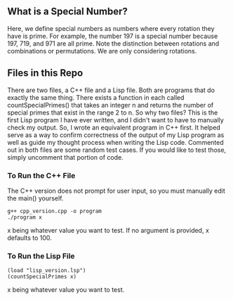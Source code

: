 ## What is a Special Number?
Here, we define special numbers as numbers where every rotation they have is prime. 
For example, the number 197 is a special number because 197, 719, and 971 are all prime.
Note the distinction between rotations and combinations or permutations.
We are only considering rotations.

## Files in this Repo
There are two files, a C++ file and a Lisp file.
Both are programs that do exactly the same thing.
There exists a function in each called countSpecialPrimes() that takes an integer n and returns the number of 
special primes that exist in the range 2 to n.
So why two files?
This is the first Lisp program I have ever written, and I didn't want to have to manually check my output.
So, I wrote an equivalent program in C++ first.
It helped serve as a way to confirm correctness of the output of my Lisp program as well as guide my thought process 
when writing the Lisp code.
Commented out in both files are some random test cases. If you would like to test those, simply uncomment that portion of code.

### To Run the C++ File
The C++ version does not prompt for user input, so you must manually edit the main() yourself.
```
g++ cpp_version.cpp -o program
./program x
```
x being whatever value you want to test. If no argument is provided, x defaults to 100.

### To Run the Lisp File
```
(load "lisp_version.lsp")
(countSpecialPrimes x)
```
x being whatever value you want to test.
